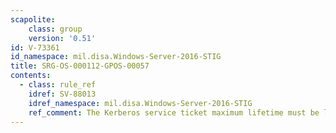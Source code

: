 ```yaml
---
scapolite:
    class: group
    version: '0.51'
id: V-73361
id_namespace: mil.disa.Windows-Server-2016-STIG
title: SRG-OS-000112-GPOS-00057
contents:
  - class: rule_ref
    idref: SV-88013
    idref_namespace: mil.disa.Windows-Server-2016-STIG
    ref_comment: The Kerberos service ticket maximum lifetime must be limite ...
---
```


